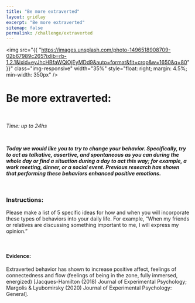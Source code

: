 ```yaml
---
title: "Be more extraverted"
layout: gridlay
excerpt: "Be more extraverted"
sitemap: false
permalink: /challenge/extraverted
---
```



<img src="{{ "https://images.unsplash.com/photo-1496518908709-02b67989c265?ixlib=rb-1.2.1&ixid=eyJhcHBfaWQiOjEyMDd9&auto=format&fit=crop&w=1650&q=80" }}" class="img-responsive" width="35%" style="float: right; margin: 4.5%; min-width: 350px" />


# Be more extraverted: 

&nbsp;

*Time: up to 24hs*

&nbsp;

***Today we would like you to try to change your behavior. Specifically, try to act as talkative, assertive, and spontaneous as you can during the whole day or find a situation during a day to act this way; for example, a work meeting, dinner, or a social event. Previous research has shown that performing these behaviors enhanced positive emotions.*** 

&nbsp;
&nbsp;
&nbsp;

### Instructions:
Please make a list of 5 specific ideas for how and when you will incorporate these types of behaviors into
your daily life. For example, “When my friends or relatives are discussing something
important to me, I will express my opinion.”

&nbsp;
&nbsp;
&nbsp;

#### Evidence: 
Extraverted behavior has shown to increase positive affect, feelings of connectedness and flow (feelings of being in the zone, fully immersed, energized) [Jacques-Hamilton (2018) Journal of Experimental Psychology; Margolis & Lyubomirsky (2020) Journal of Experimental Psychology: General]. 

&nbsp;
&nbsp;
